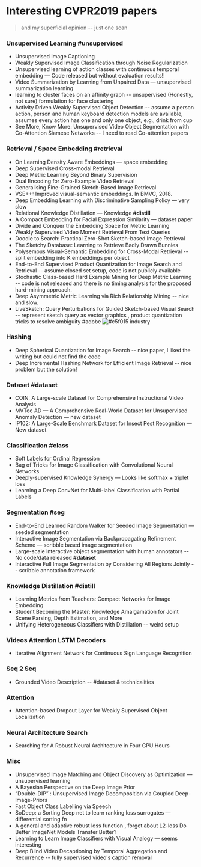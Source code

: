 # Interesting CVPR2019 papers
> and my superficial opinion -- just one scan

### Unsupervised Learning #unsupervised
* Unsupervised Image Captioning
* Weakly Supervised Image Classification through Noise Regularization
* Unsupervised learning of action classes with continuous temporal embedding — Code released but without evaluation results!!
* Video Summarization by Learning from Unpaired Data — unsupervised summarization learning
* learning to cluster faces on an affinity graph -- unsupervised (Honestly, not sure) formulation for face clustering
* Activity Driven Weakly Supervised Object Detection -- assume a person action, person and human keyboard detection models are available, assumes every action has one and only one object, e.g., drink from cup
* See More, Know More: Unsupervised Video Object Segmentation with Co-Attention Siamese Networks -- I need to read Co-attention papers

### Retrieval / Space Embedding #retrieval
* On Learning Density Aware Embeddings — space embedding
* Deep Supervised Cross-modal Retrieval
* Deep Metric Learning Beyond Binary Supervision
* Dual Encoding for Zero-Example Video Retrieval
* Generalising Fine-Grained Sketch-Based Image Retrieval
* VSE++: Improved visual-semantic embeddings. In BMVC, 2018.
* Deep Embedding Learning with Discriminative Sampling Policy — very slow
* Relational Knowledge Distillation — Knowledge **#distill**
* A Compact Embedding for Facial Expression Similarity — dataset paper
* Divide and Conquer the Embedding Space for Metric Learning
* Weakly Supervised Video Moment Retrieval From Text Queries
* Doodle to Search: Practical Zero-Shot Sketch-based Image Retrieval
* The Sketchy Database: Learning to Retrieve Badly Drawn Bunnies
* Polysemous Visual-Semantic Embedding for Cross-Modal Retrieval -- split embedding into K embeddings per object
* End-to-End Supervised Product Quantization for Image Search and Retrieval -- assume closed set setup, code is not publicly available
* Stochastic Class-based Hard Example Mining for Deep Metric Learning -- code is not released and there is no timing analysis for the proposed hard-mining approach.
* Deep Asymmetric Metric Learning via Rich Relationship Mining -- nice and slow.
* LiveSketch: Query Perturbations for Guided Sketch-based Visual Search -- represent sketch query as vector graphics , product quantization tricks to resolve ambiguity #adobe ![#c5f015](https://placehold.it/15/c5f015/000000?text=+) industry


### Hashing
* Deep Spherical Quantization for Image Search -- nice paper, I liked the writing but could not find the code
* Deep Incremental Hashing Network for Efficient Image Retrieval -- nice problem but the solution!

### Dataset #dataset
* COIN: A Large-scale Dataset for Comprehensive Instructional Video Analysis
* MVTec AD — A Comprehensive Real-World Dataset for Unsupervised Anomaly Detection — new dataset
* IP102: A Large-Scale Benchmark Dataset for Insect Pest Recognition — New dataset


### Classification #class
* Soft Labels for Ordinal Regression
* Bag of Tricks for Image Classification with Convolutional Neural Networks
* Deeply-supervised Knowledge Synergy — Looks like softmax + triplet loss
* Learning a Deep ConvNet for Multi-label Classification with Partial Labels

### Segmentation #seg
* End-to-End Learned Random Walker for Seeded Image Segmentation — seeded segmentation
* Interactive Image Segmentation via Backpropagating Refinement Scheme — scribble based image segmentation
* Large-scale interactive object segmentation with human annotators -- No code/data released **#dataset**
* Interactive Full Image Segmentation by Considering All Regions Jointly -- scribble annotation framework

### Knowledge Distillation #distill
* Learning Metrics from Teachers: Compact Networks for Image Embedding
* Student Becoming the Master: Knowledge Amalgamation for Joint Scene Parsing, Depth Estimation, and More
* Unifying Heterogeneous Classifiers with Distillation -- weird setup

### Videos Attention LSTM Decoders 
* Iterative Alignment Network for Continuous Sign Language Recognition

### Seq 2 Seq
* Grounded Video Description -- #dataset & technicalities

### Attention
* Attention-based Dropout Layer for Weakly Supervised Object Localization

### Neural Architecture Search
* Searching for A Robust Neural Architecture in Four GPU Hours

### Misc
* Unsupervised Image Matching and Object Discovery as Optimization — unsupervised learning
* A Bayesian Perspective on the Deep Image Prior
* “Double-DIP” : Unsupervised Image Decomposition via Coupled Deep-Image-Priors
* Fast Object Class Labelling via Speech 
* SoDeep: a Sorting Deep net to learn ranking loss surrogates — differential sorting fn
* A general and adaptive robust loss function , forget about L2-loss
Do Better ImageNet Models Transfer Better?
* Learning to Learn Image Classifiers with Visual Analogy — seems interesting
* Deep Blind Video Decaptioning by Temporal Aggregation and Recurrence -- fully supervised video's caption removal



